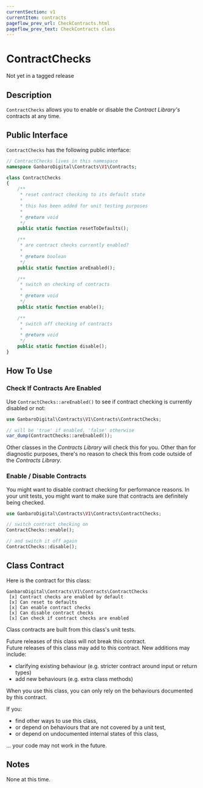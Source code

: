 ```yaml
---
currentSection: v1
currentItem: contracts
pageflow_prev_url: CheckContracts.html
pageflow_prev_text: CheckContracts class
---
```


# ContractChecks

<div class="callout warning">
Not yet in a tagged release
</div>

## Description

`ContractChecks` allows you to enable or disable the _Contract Library's_ contracts at any time.

## Public Interface

`ContractChecks` has the following public interface:

```php
// ContractChecks lives in this namespace
namespace GanbaroDigital\Contracts\V1\Contracts;

class ContractChecks
{
    /**
     * reset contract checking to its default state
     *
     * this has been added for unit testing purposes
     * 
     * @return void
     */
    public static function resetToDefaults();

    /**
     * are contract checks currently enabled?
     *
     * @return boolean
     */
    public static function areEnabled();

    /**
     * switch on checking of contracts
     *
     * @return void
     */
    public static function enable();

    /**
     * switch off checking of contracts
     *
     * @return void
     */
    public static function disable();
}
```

## How To Use

### Check If Contracts Are Enabled

Use `ContractChecks::areEnabled()` to see if contract checking is currently disabled or not:

```php
use GanbaroDigital\Contracts\V1\Contracts\ContractChecks;

// will be 'true' if enabled, 'false' otherwise
var_dump(ContractChecks::areEnabled());
```

Other classes in the _Contracts Library_ will check this for you. Other than for diagnostic purposes, there's no reason to check this from code outside of the _Contracts Library_.

### Enable / Disable Contracts

You might want to disable contract checking for performance reasons. In your unit tests, you might want to make sure that contracts are definitely being checked.

```php
use GanbaroDigital\Contracts\V1\Contracts\ContractChecks;

// switch contract checking on
ContractChecks::enable();

// and switch it off again
ContractChecks::disable();
```

## Class Contract

Here is the contract for this class:

    GanbaroDigital\Contracts\V1\Contracts\ContractChecks
     [x] Contract checks are enabled by default
     [x] Can reset to defaults
     [x] Can enable contract checks
     [x] Can disable contract checks
     [x] Can check if contract checks are enabled

Class contracts are built from this class's unit tests.

<div class="callout success">
Future releases of this class will not break this contract.
</div>

<div class="callout info" markdown="1">
Future releases of this class may add to this contract. New additions may include:

* clarifying existing behaviour (e.g. stricter contract around input or return types)
* add new behaviours (e.g. extra class methods)
</div>

<div class="callout warning" markdown="1">
When you use this class, you can only rely on the behaviours documented by this contract.

If you:

* find other ways to use this class,
* or depend on behaviours that are not covered by a unit test,
* or depend on undocumented internal states of this class,

... your code may not work in the future.
</div>

## Notes

None at this time.
